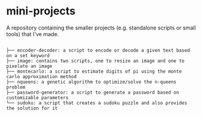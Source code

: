 # mini-projects
A repository containing the smaller projects (e.g. standalone scripts or small tools) that I've made.

<code>
├── encoder-decoder: a script to encode or decode a given text based on a set keyword
├── image: contains two scripts, one to resize an image and one to pixelate an image
├── montecarlo: a script to estimate digits of pi using the monte carlo approximation method
├── nqueens: a genetic algorithm to optimize/solve the n-queens problem
├── password-generator: a script to generate a password based on customizable parameters
└── sudoku: a script that creates a sudoku puzzle and also provides the solution for it
</code>
